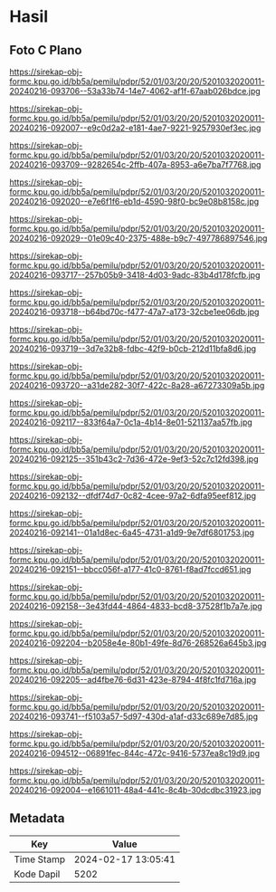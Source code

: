 # Hasil

## Foto C Plano

https://sirekap-obj-formc.kpu.go.id/bb5a/pemilu/pdpr/52/01/03/20/20/5201032020011-20240216-093706--53a33b74-14e7-4062-af1f-67aab026bdce.jpg

https://sirekap-obj-formc.kpu.go.id/bb5a/pemilu/pdpr/52/01/03/20/20/5201032020011-20240216-092007--e9c0d2a2-e181-4ae7-9221-9257930ef3ec.jpg

https://sirekap-obj-formc.kpu.go.id/bb5a/pemilu/pdpr/52/01/03/20/20/5201032020011-20240216-093709--9282654c-2ffb-407a-8953-a6e7ba7f7768.jpg

https://sirekap-obj-formc.kpu.go.id/bb5a/pemilu/pdpr/52/01/03/20/20/5201032020011-20240216-092020--e7e6f1f6-eb1d-4590-98f0-bc9e08b8158c.jpg

https://sirekap-obj-formc.kpu.go.id/bb5a/pemilu/pdpr/52/01/03/20/20/5201032020011-20240216-092029--01e09c40-2375-488e-b9c7-497786897546.jpg

https://sirekap-obj-formc.kpu.go.id/bb5a/pemilu/pdpr/52/01/03/20/20/5201032020011-20240216-093717--257b05b9-3418-4d03-9adc-83b4d178fcfb.jpg

https://sirekap-obj-formc.kpu.go.id/bb5a/pemilu/pdpr/52/01/03/20/20/5201032020011-20240216-093718--b64bd70c-f477-47a7-a173-32cbe1ee06db.jpg

https://sirekap-obj-formc.kpu.go.id/bb5a/pemilu/pdpr/52/01/03/20/20/5201032020011-20240216-093719--3d7e32b8-fdbc-42f9-b0cb-212d11bfa8d6.jpg

https://sirekap-obj-formc.kpu.go.id/bb5a/pemilu/pdpr/52/01/03/20/20/5201032020011-20240216-093720--a31de282-30f7-422c-8a28-a67273309a5b.jpg

https://sirekap-obj-formc.kpu.go.id/bb5a/pemilu/pdpr/52/01/03/20/20/5201032020011-20240216-092117--833f64a7-0c1a-4b14-8e01-521137aa57fb.jpg

https://sirekap-obj-formc.kpu.go.id/bb5a/pemilu/pdpr/52/01/03/20/20/5201032020011-20240216-092125--351b43c2-7d36-472e-9ef3-52c7c12fd398.jpg

https://sirekap-obj-formc.kpu.go.id/bb5a/pemilu/pdpr/52/01/03/20/20/5201032020011-20240216-092132--dfdf74d7-0c82-4cee-97a2-6dfa95eef812.jpg

https://sirekap-obj-formc.kpu.go.id/bb5a/pemilu/pdpr/52/01/03/20/20/5201032020011-20240216-092141--01a1d8ec-6a45-4731-a1d9-9e7df6801753.jpg

https://sirekap-obj-formc.kpu.go.id/bb5a/pemilu/pdpr/52/01/03/20/20/5201032020011-20240216-092151--bbcc056f-a177-41c0-8761-f8ad7fccd651.jpg

https://sirekap-obj-formc.kpu.go.id/bb5a/pemilu/pdpr/52/01/03/20/20/5201032020011-20240216-092158--3e43fd44-4864-4833-bcd8-37528f1b7a7e.jpg

https://sirekap-obj-formc.kpu.go.id/bb5a/pemilu/pdpr/52/01/03/20/20/5201032020011-20240216-092204--b2058e4e-80b1-49fe-8d76-268526a645b3.jpg

https://sirekap-obj-formc.kpu.go.id/bb5a/pemilu/pdpr/52/01/03/20/20/5201032020011-20240216-092205--ad4fbe76-6d31-423e-8794-4f8fc1fd716a.jpg

https://sirekap-obj-formc.kpu.go.id/bb5a/pemilu/pdpr/52/01/03/20/20/5201032020011-20240216-093741--f5103a57-5d97-430d-a1af-d33c689e7d85.jpg

https://sirekap-obj-formc.kpu.go.id/bb5a/pemilu/pdpr/52/01/03/20/20/5201032020011-20240216-094512--06891fec-844c-472c-9416-5737ea8c19d9.jpg

https://sirekap-obj-formc.kpu.go.id/bb5a/pemilu/pdpr/52/01/03/20/20/5201032020011-20240216-092004--e1661011-48a4-441c-8c4b-30dcdbc31923.jpg


## Metadata

| Key        | Value               |
| ---------- | ------------------- |
| Time Stamp | 2024-02-17 13:05:41 |
| Kode Dapil | 5202                |



